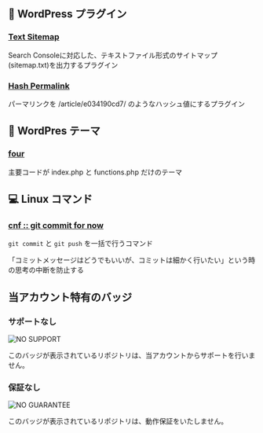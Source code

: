 ## :electric_plug: WordPress プラグイン

### [Text Sitemap](https://github.com/addshlab/text-sitemap)

Search Consoleに対応した、テキストファイル形式のサイトマップ(sitemap.txt)を出力するプラグイン

### [Hash Permalink](https://github.com/addshlab/hash-permalink)

パーマリンクを /article/e034190cd7/ のようなハッシュ値にするプラグイン

## :scroll: WordPres テーマ

### [four](https://github.com/addshlab/four)

主要コードが index.php と functions.php だけのテーマ

## :computer: Linux コマンド

### [cnf :: git commit for now](https://github.com/addshlab/commit-for-now)

`git commit` と `git push` を一括で行うコマンド

「コミットメッセージはどうでもいいが、コミットは細かく行いたい」という時の思考の中断を防止する

## 当アカウント特有のバッジ

### サポートなし

![NO SUPPORT](https://add.sh/images/no-support.png)

このバッジが表示されているリポジトリは、当アカウントからサポートを行いません。

### 保証なし

![NO GUARANTEE](https://add.sh/images/no-guarantee.png)

このバッジが表示されているリポジトリは、動作保証をいたしません。

